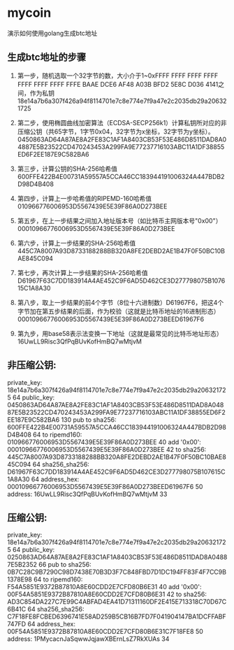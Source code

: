 # mycoin
演示如何使用golang生成btc地址

## 生成btc地址的步骤
1. 第一步，随机选取一个32字节的数，大小介于1~0xFFFF FFFF FFFF FFFF FFFF FFFF FFFF FFFE BAAE DCE6 AF48 A03B BFD2 5E8C D036 4141之间，作为私钥
18e14a7b6a307f426a94f8114701e7c8e774e7f9a47e2c2035db29a206321725

2. 第二步，使用椭圆曲线加密算法（ECDSA-SECP256k1）计算私钥所对应的非压缩公钥（共65字节，1字节0x04，32字节为x坐标，32字节为y坐标）。
0450863AD64A87AE8A2FE83C1AF1A8403CB53F53E486D8511DAD8A04887E5B23522CD470243453A299FA9E77237716103ABC11A1DF38855ED6F2EE187E9C582BA6

3. 第三步，计算公钥的SHA-256哈希值
600FFE422B4E00731A59557A5CCA46CC183944191006324A447BDB2D98D4B408

4. 第四步，计算上一步哈希值的RIPEMD-160哈希值
010966776006953D5567439E5E39F86A0D273BEE

5. 第五步，在上一步结果之间加入地址版本号（如比特币主网版本号"0x00"）
00010966776006953D5567439E5E39F86A0D273BEE

6. 第六步，计算上一步结果的SHA-256哈希值
445C7A8007A93D8733188288BB320A8FE2DEBD2AE1B47F0F50BC10BAE845C094

7. 第七步，再次计算上一步结果的SHA-256哈希值
D61967F63C7DD183914A4AE452C9F6AD5D462CE3D277798075B107615C1A8A30

8. 第八步，取上一步结果的前4个字节（8位十六进制数）D61967F6，把这4个字节加在第五步结果的后面，作为校验（这就是比特币地址的16进制形态）
00010966776006953D5567439E5E39F86A0D273BEED61967F6

9. 第九步，用base58表示法变换一下地址（这就是最常见的比特币地址形态）
16UwLL9Risc3QfPqBUvKofHmBQ7wMtjvM


## 非压缩公钥:
private_key: 18e14a7b6a307f426a94f8114701e7c8e774e7f9a47e2c2035db29a206321725 64
public_key: 0450863AD64A87AE8A2FE83C1AF1A8403CB53F53E486D8511DAD8A04887E5B23522CD470243453A299FA9E77237716103ABC11A1DF38855ED6F2EE187E9C582BA6 130
pub to sha256: 600FFE422B4E00731A59557A5CCA46CC183944191006324A447BDB2D98D4B408 64
to ripemd160: 010966776006953D5567439E5E39F86A0D273BEE 40
add '0x00': 00010966776006953D5567439E5E39F86A0D273BEE 42
to sha256: 445C7A8007A93D8733188288BB320A8FE2DEBD2AE1B47F0F50BC10BAE845C094 64
sha256_sha256: D61967F63C7DD183914A4AE452C9F6AD5D462CE3D277798075B107615C1A8A30 64
address_hex: 00010966776006953D5567439E5E39F86A0D273BEED61967F6 50
address: 16UwLL9Risc3QfPqBUvKofHmBQ7wMtjvM 33


## 压缩公钥:
private_key: 18e14a7b6a307f426a94f8114701e7c8e774e7f9a47e2c2035db29a206321725 64
public_key: 0250863AD64A87AE8A2FE83C1AF1A8403CB53F53E486D8511DAD8A04887E5B2352 66
pub to sha256: 0B7C28C9B7290C98D7438E70B3D3F7C848FBD7D1DC194FF83F4F7CC9B1378E98 64
to ripemd160: F54A5851E9372B87810A8E60CDD2E7CFD80B6E31 40
add '0x00': 00F54A5851E9372B87810A8E60CDD2E7CFD80B6E31 42
to sha256: AD3C854DA227C7E99C4ABFAD4EA41D71311160DF2E415E713318C70D67C6B41C 64
sha256_sha256: C7F18FE8FCBED6396741E58AD259B5CB16B7FD7F041904147BA1DCFFABF747FD 64
address_hex: 00F54A5851E9372B87810A8E60CDD2E7CFD80B6E31C7F18FE8 50
address: 1PMycacnJaSqwwJqjawXBErnLsZ7RkXUAs 34

